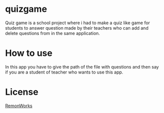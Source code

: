 # quizgame
Quiz game is a school project where i had to make a quiz like game for students to answer question made by their teachers who can add and delete questions from in the same application.

# How to use
In this app you have to give the path of the file with questions and then say if you are a student of teacher who wants to use this app.

# License
[RemonWorks](https://teeherivar.com/product/dabbing-among-us-funny-cinco-de-mayo-mexican/)
